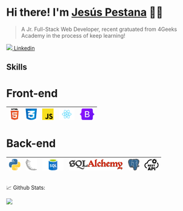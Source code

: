 # Hi there! I'm [Jesús Pestana](http://github.com/jesuspestana01) 🙋‍♂️

 > A Jr. Full-Stack Web Developer, recent gratuated from 4Geeks Academy
 > in the process of keep learning!

[<img height ="15em" src="https://play-lh.googleusercontent.com/kMofEFLjobZy_bCuaiDogzBcUT-dz3BBbOrIEjJ-hqOabjK8ieuevGe6wlTD15QzOqw"> Linkedin</img>](https://www.linkedin.com/in/jesus-pestana-2b860b227/)

## Skills

# Front-end


|<img height="30em" src="svg\img\html5.png"/>|<img height="30em" src="svg\img\css.png"/>|<img height="30em" src="svg\img\javascript.png"/>|<img height="30em" src="svg\img\react.png"/>|<img height="30em" src="svg\img\bootstrap.png"/>
|--------|--------|--------|--------|--------|


# Back-end


|<img height="30em" src="svg\img\python.png"/>|<img height="30em" src="svg\img\flask.png"/>|<img height="30em" src="svg\img\sql-logo.png"/>|<img height="30em" src="svg\img\sqlalchemy.png"/>|<img height="30em" src="svg\img\postgresql_logo.png"/>|<img height="30em" src="svg\img\restapi.png"/>
|--------|--------|--------|--------|--------|--------|


##

📈 Github Stats:

<img height="180em" src="https://github-readme-stats.vercel.app/api?username=Jesuspestana01&show_icons=true&hide_border=true&&count_private=true&include_all_commits=true" />